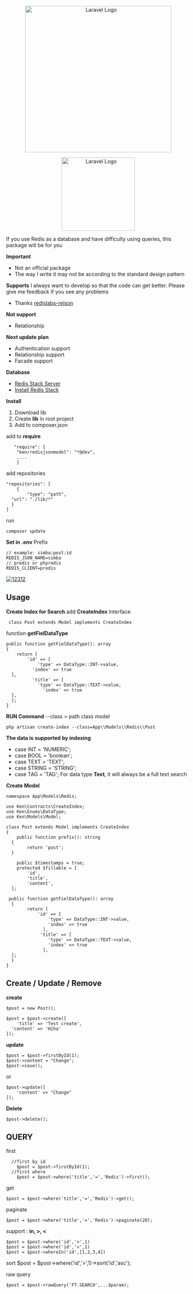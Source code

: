 
<p align="center"><a href="https://laravel.com" target="_blank"><img src="https://raw.githubusercontent.com/laravel/art/master/logo-lockup/5%20SVG/2%20CMYK/1%20Full%20Color/laravel-logolockup-cmyk-red.svg" width="400" alt="Laravel Logo"></a></p>
<p align="center"><a href="https://github.com/redis-stack" target="_blank"><img src="https://avatars.githubusercontent.com/u/100624397?s=200&v=4" width="200" alt="Laravel Logo"></a></p>
If you use Redis as a database and have difficulty using queries, this package will be for you

**Important**

 - Not an official package
 - The way I write it may not be according to the standard design pattern

**Supports**
I always want to develop so that the code can get better. Please give me feedback if you see any problems

 - Thanks [redislabs-rejson](https://github.com/mkorkmaz/redislabs-rejson)

**Not support**

 - Relationship

**Next update plan**

 - Authentication support
 - Relationship support
 - Facade support

**Database**

 - [Redis Stack Server](https://github.com/redis-stack)
 - [Install Redis Stack](https://redis.io/docs/install/install-stack/)

**Install**

 1. Download lib
 2. Create **lib** in root project
 3. Add to composer.json
 
add to **require**

       "require": {  
        "ken/redisjsonmodel": "*@dev",
        ....
        }
add repositories

    "repositories": [  
        {  
            "type": "path",  
      "url": "./lib/*"  
      }  
    ]
run

    composer update
**Set in .env**
Prefix

    // example: simba:post:id
    REDIS_JSON_NAME=simba
    // predis or phpredis
    REDIS_CLIENT=predis 
    
<a href="https://ibb.co/1bCP9bP"><img src="https://i.ibb.co/b74Cr7C/12312.png" alt="12312" border="0"></a>
## Usage
**Create Index for Search**
add **CreateIndex**  Interface

     class Post extends Model implements CreateIndex  

function **getFielDataType**

    public function getFielDataType(): array  
    {  
        return [  
            'id' => [  
                'type' => DataType::INT->value,  
		      'index' => true  
      ],  
		      'title' => [  
                'type' => DataType::TEXT->value,  
			      'index' => true  
      ],  
      ];  
    }
**RUN Command**
--class = path class model

    php artisan create-index --class=App\\Models\\Redis\\Post

**The data is supported by indexing**

 - case INT = 'NUMERIC';  
 - case BOOL = 'boolean';  
 - case TEXT = 'TEXT';  
 - case STRING = 'STRING';  
 - case TAG = 'TAG';
For data type **Text**, it will always be a full text search

**Create Model**

    namespace App\Models\Redis;  
      
    use Ken\Contracts\CreateIndex;  
    use Ken\Enums\DataType;  
    use Ken\Models\Model;  
      
    class Post extends Model implements CreateIndex  
    {  
        public function prefix(): string  
      {  
            return 'post';  
      }  
      
        public $timestamps = true;  
	    protected $fillable = [  
            'id',  
		    'title',  
		    'content',  
      ];  
      
     public function getFielDataType(): array  
      {  
            return [  
                'id' => [  
                    'type' => DataType::INT->value,  
				    'index' => true  
			      ],  
			     'title' => [  
                    'type' => DataType::TEXT->value,  
				    'index' => true  
			      ],  
      ];  
      }  
    }

## Create / Update / Remove

**create**

    $post = new Post();  
      
    $post = $post->create([  
        'title' => 'Test create',  
      'content' => 'Hiha'  
    ]);

**update**

    $post = $post->firstById(1);  
    $post->content = "Change";  
    $post->save();
or

    $post->update([  
        'content' => "Change"  
    ]);
**Delete**

    $post->delete();


## QUERY
first

      //first by id
        $post = $post->firstById(1);
      //first where
        $post = $post->where('title','=','Redis')->first();
    
get

    $post = $post->where('title','=','Redis')->get();
paginate

    $post = $post->where('title','=','Redis')->paginate(20);

support : **in, >, <** 

    $post = $post->where('id','>',1)
    $post = $post->where('id','<',1)
    $post = $post->whereIn('id',[1,2,3,4])
    
sort
    $post = $post->where('id','>',1)->sort('id','asc');


raw query

    $post = $post->rawQuery('FT.SEARCH',...$param);



